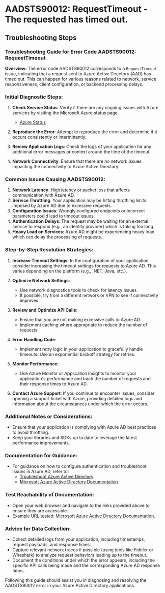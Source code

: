 
# AADSTS90012: RequestTimeout - The requested has timed out.


## Troubleshooting Steps
### Troubleshooting Guide for Error Code AADSTS90012: RequestTimeout 

**Overview:**
The error code AADSTS90012 corresponds to a `RequestTimeout` issue, indicating that a request sent to Azure Active Directory (AAD) has timed out. This can happen for various reasons related to network, service responsiveness, client configuration, or backend processing delays.

### Initial Diagnostic Steps:
1. **Check Service Status**: Verify if there are any ongoing issues with Azure services by visiting the Microsoft Azure status page.
   - [Azure Status](https://status.azure.com/en-us/status)

2. **Reproduce the Error**: Attempt to reproduce the error and determine if it occurs consistently or intermittently.

3. **Review Application Logs**: Check the logs of your application for any additional error messages or context around the time of the timeout.

4. **Network Connectivity**: Ensure that there are no network issues impacting the connectivity to Azure Active Directory.

### Common Issues Causing AADSTS90012:
1. **Network Latency**: High latency or packet loss that affects communication with Azure AD.
2. **Service Throttling**: Your application may be hitting throttling limits imposed by Azure AD due to excessive requests.
3. **Configuration Issues**: Wrongly configured endpoints or incorrect parameters could lead to timeout issues.
4. **Authentication Delays**: The request may be waiting for an external service to respond (e.g., an identity provider) which is taking too long.
5. **Heavy Load on Services**: Azure AD might be experiencing heavy load which can delay the processing of requests.

### Step-by-Step Resolution Strategies:
1. **Increase Timeout Settings**: In the configuration of your application, consider increasing the timeout settings for requests to Azure AD. This varies depending on the platform (e.g., .NET, Java, etc.).

2. **Optimize Network Settings**:
   - Use network diagnostics tools to check for latency issues.
   - If possible, try from a different network or VPN to see if connectivity improves.
   
3. **Review and Optimize API Calls**:
   - Ensure that you are not making excessive calls to Azure AD.
   - Implement caching where appropriate to reduce the number of requests.

4. **Error Handling Code**:
   - Implement retry logic in your application to gracefully handle timeouts. Use an exponential backoff strategy for retries.

5. **Monitor Performance**: 
   - Use Azure Monitor or Application Insights to monitor your application's performance and track the number of requests and their response times to Azure AD.

6. **Contact Azure Support**: If you continue to encounter issues, consider opening a support ticket with Azure, providing detailed logs and information about the circumstances under which the error occurs.

### Additional Notes or Considerations:
- Ensure that your application is complying with Azure AD best practices to avoid throttling.
- Keep your libraries and SDKs up to date to leverage the latest performance improvements.
  
### Documentation for Guidance:
- For guidance on how to configure authentication and troubleshoot issues in Azure AD, refer to:
  - [Troubleshoot Azure Active Directory](https://docs.microsoft.com/en-us/azure/active-directory/develop/active-directory-authentication-cloud-issue)
  - [Microsoft Azure Active Directory Documentation](https://docs.microsoft.com/en-us/azure/active-directory/)

### Test Reachability of Documentation:
- Open your web browser and navigate to the links provided above to ensure they are accessible.
- Example URL tested: [Microsoft Azure Active Directory Documentation](https://docs.microsoft.com/en-us/azure/active-directory/). 

### Advice for Data Collection:
- Collect detailed logs from your application, including timestamps, request payloads, and response times.
- Capture relevant network traces if possible (using tools like Fiddler or Wireshark) to analyze request behaviors leading up to the timeout.
- Document the conditions under which the error appears, including the specific API calls being made and the corresponding Azure AD response times.

Following this guide should assist you in diagnosing and resolving the AADSTS90012 error in your Azure Active Directory applications.